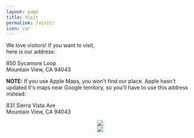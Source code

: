 ```yaml
---
layout: page
title: Visit
permalink: /visit/
icon: car
---
```


We love visitors! If you want to visit,  
here is our address: 
 
850 Sycamore Loop  
Mountain View, CA 94043

**NOTE:** If you use Apple Maps, you won't find our place. Apple hasn't updated it's maps near Google territory, so you'll have to use this address instead:

831 Sierra Vista Ave  
Mountain View, CA  94043



<div align="center"> 
<img src="http://i.imgur.com/gCwjH7a.png" /> 
</div>

<div align="center">
<img src="http://i.imgur.com/yI6r1oo.png" />
</div>